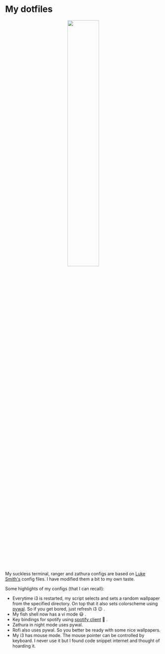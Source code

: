 # My dotfiles

<p align="middle">

  <img src=images/title.png height="45%" width="45%">

</p>

My suckless terminal, ranger and zathura configs are based on [Luke Smith's](https://github.com/LukeSmithxyz) config files. I have modified them a bit to my own taste.

Some highlights of my configs (that I can recall):

- Everytime i3 is restarted, my script selects and sets a random wallpaper from the specified directory. On top that it also sets colorscheme using [pywal](https://github.com/dylanaraps/pywal). So if you get bored, just refresh i3 :wink: .
- My fish shell now has a vi mode :smiley: .
- Key bindings for spotify using [spotify client](https://github.com/pwittchen/spotify-cli-linux) :musical_note: .
- Zathura in night mode uses pywal. 
- Rofi also uses pywal. So you better be ready with some nice wallpapers.
- My i3 has mouse mode. The mouse pointer can be controlled by keyboard. I never use it but I found code snippet internet and thought of hoarding it.
